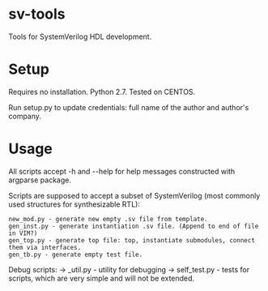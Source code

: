 # sv-tools

Tools for SystemVerilog HDL development.

# Setup

Requires no installation. Python 2.7. Tested on CENTOS.

Run setup.py to update credentials: full name of the author and author's company.

# Usage

All scripts accept -h and --help for help messages constructed with argparse package.

Scripts are supposed to accept a subset of SystemVerilog (most commonly used structures for synthesizable RTL):

    new_mod.py - generate new empty .sv file from template.
    gen_inst.py - generate instantiation .sv file. (Append to end of file in VIM?) 
    gen_top.py - generate top file: top, instantiate submodules, connect them via interfaces.
    gen_tb.py - generate empty test file.
 
Debug scripts:
  -> _util.py - utility for debugging
  -> self_test.py - tests for scripts, which are very simple and will not be extended.
